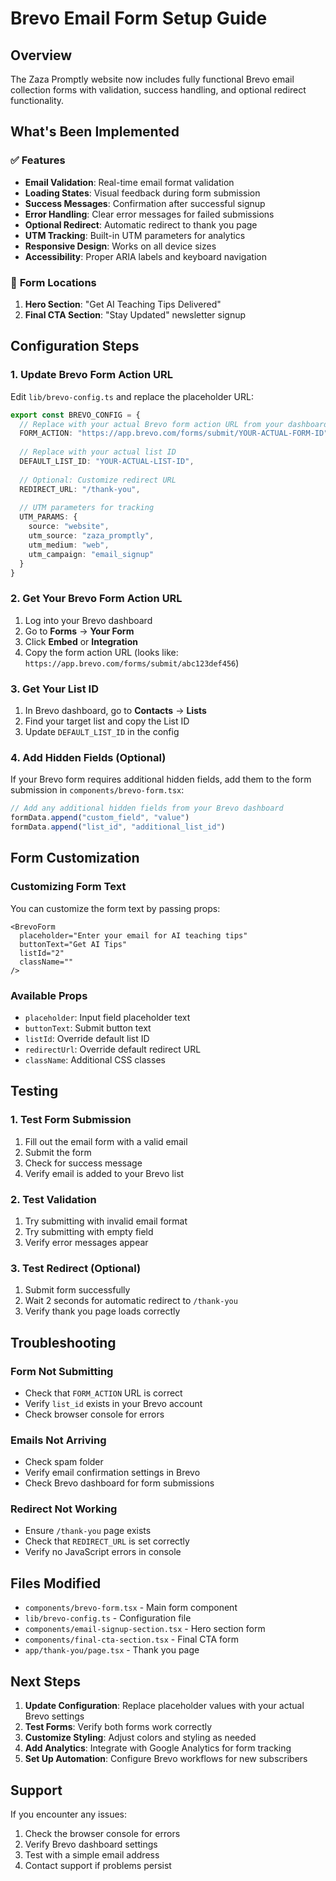 # Brevo Email Form Setup Guide

## Overview
The Zaza Promptly website now includes fully functional Brevo email collection forms with validation, success handling, and optional redirect functionality.

## What's Been Implemented

### ✅ **Features**
- **Email Validation**: Real-time email format validation
- **Loading States**: Visual feedback during form submission
- **Success Messages**: Confirmation after successful signup
- **Error Handling**: Clear error messages for failed submissions
- **Optional Redirect**: Automatic redirect to thank you page
- **UTM Tracking**: Built-in UTM parameters for analytics
- **Responsive Design**: Works on all device sizes
- **Accessibility**: Proper ARIA labels and keyboard navigation

### 📍 **Form Locations**
1. **Hero Section**: "Get AI Teaching Tips Delivered"
2. **Final CTA Section**: "Stay Updated" newsletter signup

## Configuration Steps

### 1. Update Brevo Form Action URL
Edit `lib/brevo-config.ts` and replace the placeholder URL:

```typescript
export const BREVO_CONFIG = {
  // Replace with your actual Brevo form action URL from your dashboard
  FORM_ACTION: "https://app.brevo.com/forms/submit/YOUR-ACTUAL-FORM-ID",
  
  // Replace with your actual list ID
  DEFAULT_LIST_ID: "YOUR-ACTUAL-LIST-ID",
  
  // Optional: Customize redirect URL
  REDIRECT_URL: "/thank-you",
  
  // UTM parameters for tracking
  UTM_PARAMS: {
    source: "website",
    utm_source: "zaza_promptly",
    utm_medium: "web",
    utm_campaign: "email_signup"
  }
}
```

### 2. Get Your Brevo Form Action URL
1. Log into your Brevo dashboard
2. Go to **Forms** → **Your Form**
3. Click **Embed** or **Integration**
4. Copy the form action URL (looks like: `https://app.brevo.com/forms/submit/abc123def456`)

### 3. Get Your List ID
1. In Brevo dashboard, go to **Contacts** → **Lists**
2. Find your target list and copy the List ID
3. Update `DEFAULT_LIST_ID` in the config

### 4. Add Hidden Fields (Optional)
If your Brevo form requires additional hidden fields, add them to the form submission in `components/brevo-form.tsx`:

```typescript
// Add any additional hidden fields from your Brevo dashboard
formData.append("custom_field", "value")
formData.append("list_id", "additional_list_id")
```

## Form Customization

### Customizing Form Text
You can customize the form text by passing props:

```tsx
<BrevoForm 
  placeholder="Enter your email for AI teaching tips"
  buttonText="Get AI Tips"
  listId="2"
  className=""
/>
```

### Available Props
- `placeholder`: Input field placeholder text
- `buttonText`: Submit button text
- `listId`: Override default list ID
- `redirectUrl`: Override default redirect URL
- `className`: Additional CSS classes

## Testing

### 1. Test Form Submission
1. Fill out the email form with a valid email
2. Submit the form
3. Check for success message
4. Verify email is added to your Brevo list

### 2. Test Validation
1. Try submitting with invalid email format
2. Try submitting with empty field
3. Verify error messages appear

### 3. Test Redirect (Optional)
1. Submit form successfully
2. Wait 2 seconds for automatic redirect to `/thank-you`
3. Verify thank you page loads correctly

## Troubleshooting

### Form Not Submitting
- Check that `FORM_ACTION` URL is correct
- Verify `list_id` exists in your Brevo account
- Check browser console for errors

### Emails Not Arriving
- Check spam folder
- Verify email confirmation settings in Brevo
- Check Brevo dashboard for form submissions

### Redirect Not Working
- Ensure `/thank-you` page exists
- Check that `REDIRECT_URL` is set correctly
- Verify no JavaScript errors in console

## Files Modified

- `components/brevo-form.tsx` - Main form component
- `lib/brevo-config.ts` - Configuration file
- `components/email-signup-section.tsx` - Hero section form
- `components/final-cta-section.tsx` - Final CTA form
- `app/thank-you/page.tsx` - Thank you page

## Next Steps

1. **Update Configuration**: Replace placeholder values with your actual Brevo settings
2. **Test Forms**: Verify both forms work correctly
3. **Customize Styling**: Adjust colors and styling as needed
4. **Add Analytics**: Integrate with Google Analytics for form tracking
5. **Set Up Automation**: Configure Brevo workflows for new subscribers

## Support

If you encounter any issues:
1. Check the browser console for errors
2. Verify Brevo dashboard settings
3. Test with a simple email address
4. Contact support if problems persist 
